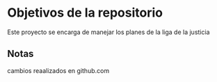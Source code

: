 # Objetivos de la repositorio

Este proyecto se encarga de manejar los planes de la liga de la justicia


## Notas
cambios reaalizados en github.com
